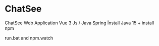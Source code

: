 # ChatSee
ChatSee Web Application Vue 3 Js  / Java Spring
İnstall Java 15 + 
install npm 
 
 run.bat and npm.watch 
